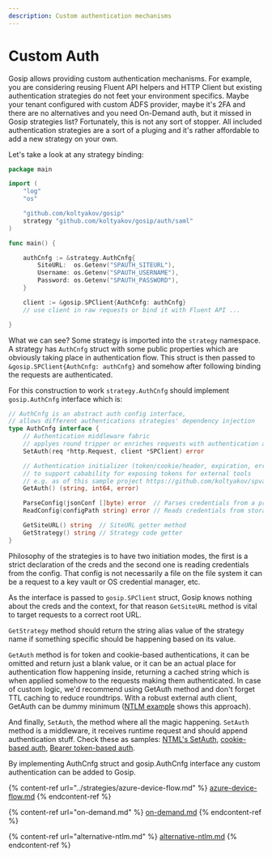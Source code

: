 ```yaml
---
description: Custom authentication mechanisms
---
```


# Custom Auth

Gosip allows providing custom authentication mechanisms. For example, you are considering reusing Fluent API helpers and HTTP Client but existing authentication strategies do not feet your environment specifics. Maybe your tenant configured with custom ADFS provider, maybe it's 2FA and there are no alternatives and you need On-Demand auth, but it missed in Gosip strategies list? Fortunately, this is not any sort of stopper. All included authentication strategies are a sort of a pluging and it's rather affordable to add a new strategy on your own.

Let's take a look at any strategy binding:

```go
package main

import (
	"log"
	"os"

	"github.com/koltyakov/gosip"
	strategy "github.com/koltyakov/gosip/auth/saml"
)

func main() {

	authCnfg := &strategy.AuthCnfg{
		SiteURL:  os.Getenv("SPAUTH_SITEURL"),
		Username: os.Getenv("SPAUTH_USERNAME"),
 		Password: os.Getenv("SPAUTH_PASSWORD"),
	}

	client := &gosip.SPClient{AuthCnfg: authCnfg}
	// use client in raw requests or bind it with Fluent API ...

}
```

What we can see? Some strategy is imported into the `strategy` namespace. A strategy has `AuthCnfg` struct with some public properties which are obviously taking place in authentication flow. This struct is then passed to `&gosip.SPClient{AuthCnfg: authCnfg}` and somehow after following binding the requests are authenticated.

For this construction to work `strategy.AuthCnfg` should implement `gosip.AuthCnfg` interface which is:

```go
// AuthCnfg is an abstract auth config interface,
// allows different authentications strategies' dependency injection
type AuthCnfg interface {
	// Authentication middleware fabric
	// applyes round tripper or enriches requests with authentication and metadata
	SetAuth(req *http.Request, client *SPClient) error

	// Authentication initializer (token/cookie/header, expiration, error)
	// to support cabability for exposing tokens for external tools
	// e.g. as of this sample project https://github.com/koltyakov/spvault
	GetAuth() (string, int64, error)

	ParseConfig(jsonConf []byte) error  // Parses credentials from a provided JSON byte array content
	ReadConfig(configPath string) error // Reads credentials from storage

	GetSiteURL() string  // SiteURL getter method
	GetStrategy() string // Strategy code getter
}
```

Philosophy of the strategies is to have two initiation modes, the first is a strict declaration of the creds and the second one is reading credentials from the config. That config is not necessarily a file on the file system it can be a request to a key vault or OS credential manager, etc.

As the interface is passed to `gosip.SPClient` struct, Gosip knows nothing about the creds and the context, for that reason `GetSiteURL` method is vital to target requests to a correct root URL.

`GetStrategy` method should return the string alias value of the strategy name if something specific should be happening based on its value.

`GetAuth` method is for token and cookie-based authentications, it can be omitted and return just a blank value, or it can be an actual place for authentication flow happening inside, returning a cached string which is when applied somehow to the requests making them authenticated. In case of custom logic, we'd recommend using GetAuth method and don't forget TTL caching to reduce roundtrips. With a robust external auth client, GetAuth can be dummy minimum ([NTLM example](https://github.com/koltyakov/gosip/blob/915876dc1a96ddb8db5b8ed7c403a92608db3f05/auth/ntlm/helpers.go#L15) shows this approach).

And finally, `SetAuth`, the method where all the magic happening. `SetAuth` method is a middleware, it receives runtime request and should append authentication stuff. Check these as samples: [NTML's SetAuth](https://github.com/koltyakov/gosip/blob/915876dc1a96ddb8db5b8ed7c403a92608db3f05/auth/ntlm/auth.go#L109), [cookie-based auth](https://github.com/koltyakov/gosip/blob/915876dc1a96ddb8db5b8ed7c403a92608db3f05/auth/saml/auth.go#L94),  [Bearer token-based auth](https://github.com/koltyakov/gosip/blob/915876dc1a96ddb8db5b8ed7c403a92608db3f05/auth/addin/auth.go#L96).

By implementing AuthCnfg struct and gosip.AuthCnfg interface any custom authentication can be added to Gosip.&#x20;

{% content-ref url="../strategies/azure-device-flow.md" %}
[azure-device-flow.md](../strategies/azure-device-flow.md)
{% endcontent-ref %}

{% content-ref url="on-demand.md" %}
[on-demand.md](on-demand.md)
{% endcontent-ref %}

{% content-ref url="alternative-ntlm.md" %}
[alternative-ntlm.md](alternative-ntlm.md)
{% endcontent-ref %}

